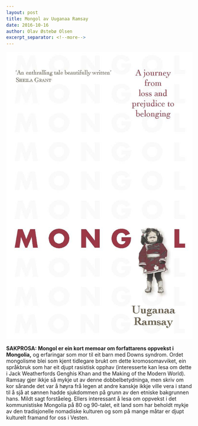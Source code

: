```yaml
---
layout: post
title: Mongol av Uuganaa Ramsay
date: 2016-10-16
author: Olav Østebø Olsen
excerpt_separator: <!--more-->
---
```


![Omslaget til Mongol viser eit barn i tradisjonell mongolsk klesdrakt](/images/mongol.jpg)

**SAKPROSA: Mongol er ein kort memoar om forfattarens oppvekst i Mongolia,** og erfaringar som mor til eit barn med Downs syndrom. <!--more--> Ordet mongolisme blei som kjent tidlegare brukt om dette kromosomavviket, ein språkbruk som har eit djupt rasistisk opphav (interesserte kan lesa om dette i Jack Weatherfords Genghis Khan and the Making of the Modern World). Ramsay gjer ikkje så mykje ut av denne dobbelbetydninga, men skriv om kor sårande det var å høyra frå legen at andre kanskje ikkje ville vera i stand til å sjå at sønnen hadde sjukdommen på grunn av den etniske bakgrunnen hans. Mildt sagt forståeleg. Ellers interessant å lesa om oppvekst i det kommunistiske Mongolia på 80 og 90-talet, eit land som har beholdt mykje av den tradisjonelle nomadiske kulturen og som på mange måtar er djupt kulturelt framand for oss i Vesten.